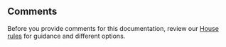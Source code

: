 ## Comments

Before you provide comments for this documentation, review our [House rules](../house-rules.md) for guidance and different options.